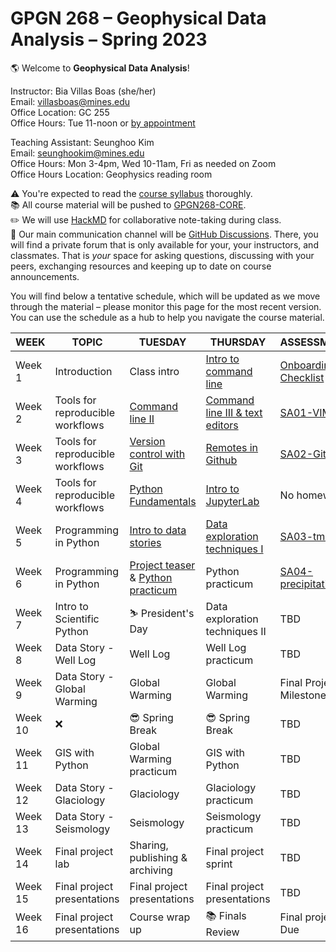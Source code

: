 # GPGN 268 – Geophysical Data Analysis – Spring 2023

🌎 Welcome to **Geophysical Data Analysis**! 

Instructor: Bia Villas Boas (she/her)   
Email: villasboas@mines.edu  
Office Location: GC 255   
Office Hours: Tue 11-noon or [by appointment](https://www.zdnet.com/article/chatgpt-is-not-particularly-innovative-and-nothing-revolutionary-says-metas-chief-ai-scientist/)  

Teaching Assistant: Seunghoo Kim  
Email: seunghookim@mines.edu  
Office Hours: Mon 3-4pm, Wed 10-11am, Fri as needed on Zoom  
Office Hours Location: Geophysics reading room  

⚠️ You're expected to read the [course syllabus](https://github.com/GPGN-268/GPGN268-CORE/blob/main/docs/syllabus-fall2023.md) thoroughly.  
📚 All course material will be pushed to [GPGN268-CORE](https://github.com/GPGN-268/GPGN268-CORE).  
✏️ We will use [HackMD](https://hackmd.io/@villasboas/GPGN268/edit) for collaborative note-taking during class.   
💬 Our main communication channel will be [GitHub Discussions](https://github.com/orgs/GPGN-268/discussions). There, you will find a private forum that is only available for your, your instructors, and classmates. That is *your* space for asking questions, discussing with your peers, exchanging resources and keeping up to date on course announcements.  



You will find below a tentative schedule, which will be updated as we move through the material – please monitor this page for the most recent version. You can use the schedule as a hub to help you navigate the course material. 

| **WEEK** | **TOPIC**                        | **TUESDAY**                                 | **THURSDAY**                                       | **ASSESSMENT**           |
| -------- | -------------------------------- | ------------------------------------------- | -------------------------------------------------- | ------------------------ |
| Week 1   | Introduction                     | Class intro                                 | [Intro to command line](https://github.com/GPGN-268/GPGN268-CORE/blob/main/lecture-notes/L02-intro-shell.md)                              | [Onboarding Checklist](https://github.com/GPGN-268/GPGN268-CORE/blob/main/assignments/onboarding.md) |
| Week 2   | Tools for reproducible workflows | [Command line II](https://github.com/GPGN-268/GPGN268-CORE/blob/main/lecture-notes/L03-files-directories.md)                             | [Command line III & text editors](https://github.com/GPGN-268/GPGN268-CORE/blob/main/lecture-notes/L04-combine-commands.md)                    | [SA01-VIM](https://github.com/GPGN-268/GPGN268-CORE/tree/main/assignments)                 |
| Week 3   | Tools for reproducible workflows | [Version control with Git](https://github.com/GPGN-268/GPGN268-CORE/blob/main/lecture-notes/L05-version-control.md)                    | [Remotes in Github](https://github.com/GPGN-268/GPGN268-CORE/blob/main/lecture-notes/L06-git-remotes.md)                                  | [SA02-GitHub](https://github.com/GPGN-268/GPGN268-CORE/blob/main/assignments/SA02-github.md)              |
| Week 4   | Tools for reproducible workflows | [Python Fundamentals](https://github.com/GPGN-268/GPGN268-CORE/blob/main/lecture-notes/L07-intro-python.md)        | [Intro to JupyterLab](https://github.com/GPGN-268/GPGN268-CORE/blob/main/lecture-notes/L08-intro-jupyter.md) | No homework                      |
| Week 5   | Programming in Python            | [Intro to data stories](https://github.com/GPGN-268/GPGN268-CORE/tree/main/assignments/intro-python/notebooks) |[Data exploration techniques I](https://github.com/GPGN-268/GPGN268-CORE/blob/main/lecture-notes/L10-exploration.ipynb)                             | [SA03-tmax](https://github.com/GPGN-268/GPGN268-CORE/blob/main/assignments/SA03-meteo-denver.md)                      |
| Week 6   | Programming in Python            | [Project teaser](https://github.com/GPGN-268/GPGN268-CORE/blob/main/lecture-notes/L11-project-teaser.pdf) & [Python practicum](https://github.com/GPGN-268/GPGN268-CORE/tree/main/assignments/intro-python/notebooks)                      | Python practicum                    | [SA04-precipitation](https://github.com/GPGN-268/GPGN268-CORE/blob/main/assignments/SA04-precip-denver.md)                      |    
| Week 7   | Intro to Scientific Python       |     ⛷️ President's Day              | Data exploration techniques II                     | TBD                      |
| Week 8   | Data Story - Well Log            | Well Log                                    | Well Log practicum                                 | TBD                      |
| Week 9   | Data Story - Global Warming      | Global Warming                              | Global Warming                                     | Final Project Milestone  |
| Week 10  | ❌                               | 😎 Spring Break                             | 😎  Spring Break                                   | TBD                      |
| Week 11  | GIS with Python                  | Global Warming practicum                    | GIS with Python                                    | TBD                      |
| Week 12  | Data Story - Glaciology          | Glaciology                                  | Glaciology practicum                               | TBD                      |
| Week 13  | Data Story - Seismology          | Seismology                                  | Seismology practicum                               | TBD                      |
| Week 14  | Final project lab                | Sharing, publishing & archiving             | Final project sprint                               | TBD                      |
| Week 15  | Final project presentations      | Final project presentations                 | Final project presentations                        | TBD                      |
| Week 16  | Final project presentations      | Course wrap up                              | 📚 Finals Review                                   | Final project Due        |

